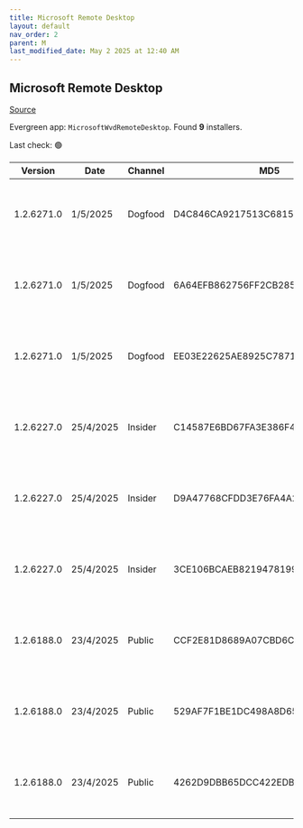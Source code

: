 ```yaml
---
title: Microsoft Remote Desktop
layout: default
nav_order: 2
parent: M
last_modified_date: May 2 2025 at 12:40 AM
---
```


## Microsoft Remote Desktop

[Source](https://docs.microsoft.com/en-us/azure/virtual-desktop/connect-windows-7-10)

Evergreen app: `MicrosoftWvdRemoteDesktop`. Found **9** installers.

Last check: 🟢

| Version    | Date      | Channel | MD5                              | Sha2                                                                                                                             | Architecture | URI                                                                                                                                                                                                                                                                  |
| ---------- | --------- | ------- | -------------------------------- | -------------------------------------------------------------------------------------------------------------------------------- | ------------ | -------------------------------------------------------------------------------------------------------------------------------------------------------------------------------------------------------------------------------------------------------------------- |
| 1.2.6271.0 | 1/5/2025  | Dogfood | D4C846CA9217513C6815D2899CA0AF04 | 77E6F7F63441507AF7A87B6BE83B59EC0F2A31C1718AEB666ECF5A7E12DFD51B3FE67FE1058F4CE2AF09A373D48DC95C590E3C512E316D7B75B661E6C0989169 | ARM64        | [https://res.cdn.office.net/remote-desktop-windows-client/dbd83897-4342-4763-8ec3-732c2eae35a1/RemoteDesktop_1.2.6271.0_ARM64.msi](https://res.cdn.office.net/remote-desktop-windows-client/dbd83897-4342-4763-8ec3-732c2eae35a1/RemoteDesktop_1.2.6271.0_ARM64.msi) |
| 1.2.6271.0 | 1/5/2025  | Dogfood | 6A64EFB862756FF2CB285CA2D6FC7F2F | C505AAE4EFC7D26BF7DD1F019D93FA8FB9F5552A21B552D4F39CEC8345AA8153B21C2E92FC5CBAAC5EA829EFDD9440C66C13584A415FFBF118BE08F65B085AC3 | x64          | [https://res.cdn.office.net/remote-desktop-windows-client/90e53225-b9af-4400-8fd9-595122c88f05/RemoteDesktop_1.2.6271.0_x64.msi](https://res.cdn.office.net/remote-desktop-windows-client/90e53225-b9af-4400-8fd9-595122c88f05/RemoteDesktop_1.2.6271.0_x64.msi)     |
| 1.2.6271.0 | 1/5/2025  | Dogfood | EE03E22625AE8925C7871DF1F359BC19 | CAD53CA09B489A7F211196017CCBFCD4F0968166FC7AC0129C75F9733289E78258F4172613110EA843661FEBBBBBED67DCF96663377266B4E4196FC1390797E2 | x86          | [https://res.cdn.office.net/remote-desktop-windows-client/660f70c7-23f9-42ae-af17-9caf0d01e03b/RemoteDesktop_1.2.6271.0_x86.msi](https://res.cdn.office.net/remote-desktop-windows-client/660f70c7-23f9-42ae-af17-9caf0d01e03b/RemoteDesktop_1.2.6271.0_x86.msi)     |
| 1.2.6227.0 | 25/4/2025 | Insider | C14587E6BD67FA3E386F4FEFBE96FC67 | D21BA03B0FCB4F965CD5AFC60329D0641A74293C127DC2496EA092B4A82E07B61E709916FBD19635D02741D98C7AF574CA0F97EACC2E72ACC7140AB1EDBB24C4 | ARM64        | [https://res.cdn.office.net/remote-desktop-windows-client/485a92b6-3318-4e39-80fe-ba89d50e4c40/RemoteDesktop_1.2.6227.0_ARM64.msi](https://res.cdn.office.net/remote-desktop-windows-client/485a92b6-3318-4e39-80fe-ba89d50e4c40/RemoteDesktop_1.2.6227.0_ARM64.msi) |
| 1.2.6227.0 | 25/4/2025 | Insider | D9A47768CFDD3E76FA4A2D5DC8373317 | 1F6B2A499AB545CDE74FB688A68A79804CAF968DC438CD78761E9954DEEC9896EC480678BE428EC717B452637C44DEC977A676D2E6D7360E6EDD85FF29C7D26C | x64          | [https://res.cdn.office.net/remote-desktop-windows-client/2e58aae3-a7bb-466b-8f73-4fc7729a7ee7/RemoteDesktop_1.2.6227.0_x64.msi](https://res.cdn.office.net/remote-desktop-windows-client/2e58aae3-a7bb-466b-8f73-4fc7729a7ee7/RemoteDesktop_1.2.6227.0_x64.msi)     |
| 1.2.6227.0 | 25/4/2025 | Insider | 3CE106BCAEB821947819960E997C8A43 | CB1E95232960E5B0D6308FC316D069F7F8FD67C7495185B9C823FFBD5404560C28DBD8047D9A84C30D28FE7B680C88CC4265BE7CCA1810BEFBC947AF295E835D | x86          | [https://res.cdn.office.net/remote-desktop-windows-client/a98248d2-b879-47c3-afc4-12dddb242092/RemoteDesktop_1.2.6227.0_x86.msi](https://res.cdn.office.net/remote-desktop-windows-client/a98248d2-b879-47c3-afc4-12dddb242092/RemoteDesktop_1.2.6227.0_x86.msi)     |
| 1.2.6188.0 | 23/4/2025 | Public  | CCF2E81D8689A07CBD6C8FADFEC0F2C3 | 66EAB24D31FAD431374DA0EC6AEDA33C2A72ACC8EDD142740D937CA00D4CCA210BC2B6AD5D55C0C540D9F20DFC44AFE6329DEA33B806576D64758DC9362B1991 | ARM64        | [https://res.cdn.office.net/remote-desktop-windows-client/64517f4b-98be-4ae5-b8c5-ef4be32ae396/RemoteDesktop_1.2.6188.0_ARM64.msi](https://res.cdn.office.net/remote-desktop-windows-client/64517f4b-98be-4ae5-b8c5-ef4be32ae396/RemoteDesktop_1.2.6188.0_ARM64.msi) |
| 1.2.6188.0 | 23/4/2025 | Public  | 529AF7F1BE1DC498A8D6568FB6E96BB7 | 2F25C1B13D61EC7756159924F13F7ECDA99DF35B8276E4F288DD528690571DDDEE0B0D735427313CD2B85146F931A11D8028B11CD8280CAA7481ACF1D6A9887A | x64          | [https://res.cdn.office.net/remote-desktop-windows-client/d6cc9368-0a14-4363-825f-77ed78439b6f/RemoteDesktop_1.2.6188.0_x64.msi](https://res.cdn.office.net/remote-desktop-windows-client/d6cc9368-0a14-4363-825f-77ed78439b6f/RemoteDesktop_1.2.6188.0_x64.msi)     |
| 1.2.6188.0 | 23/4/2025 | Public  | 4262D9DBB65DCC422EDBEB7CD6ABF913 | CAC0D0BC75E1D82985181F12C5ACFC9503D77F43FDB18EFB277DD560FC4F0DCE5D504793A37E19C250DB944E11CEE69FD368D27E9CBDF1622BB814B00F068534 | x86          | [https://res.cdn.office.net/remote-desktop-windows-client/d8c3f747-aa83-43dd-8018-e6a859a5b6dc/RemoteDesktop_1.2.6188.0_x86.msi](https://res.cdn.office.net/remote-desktop-windows-client/d8c3f747-aa83-43dd-8018-e6a859a5b6dc/RemoteDesktop_1.2.6188.0_x86.msi)     |
